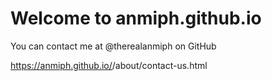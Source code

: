 # Welcome to anmiph.github.io 
You can contact me at @therealanmiph on GitHub  

https://anmiph.github.io/<repository>/about/contact-us.html
